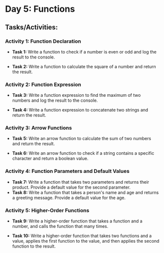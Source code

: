 # Day 5: Functions

## Tasks/Activities:

### Activity 1: Function Declaration

- __Task 1:__ Write a function to check if a number is even or odd and log the result to the console.

- __Task 2:__ Write a function to calculate the square of a number and return the result.

### Activity 2: Function Expression

- __Task 3:__ Write a function expression to find the maximum of two numbers and log the result to the console.

- __Task 4:__ Write a function expression to concatenate two strings and return the result.

### Activity 3: Arrow Functions

- __Task 5:__ Write an arrow function to calculate the sum of two numbers and return the result.

- __Task 6:__ Write an arrow function to check if a string contains a specific character and return a boolean value.

### Activity 4: Function Parameters and Default Values

- __Task 7:__ Write a function that takes two parameters and returns their product. Provide a default value for the second parameter. 
- __Task 8:__ Write a function that takes a person's name and age and returns a greeting message. Provide a default value for the age.

### Activity 5: Higher-Order Functions

- __Task 9:__ Write a higher-order function that takes a function and a number, and calls the function that many times.

- __Task 10:__ Write a higher-order function that takes two functions and a value, applies the first function to the value, and then applies the second function to the result.